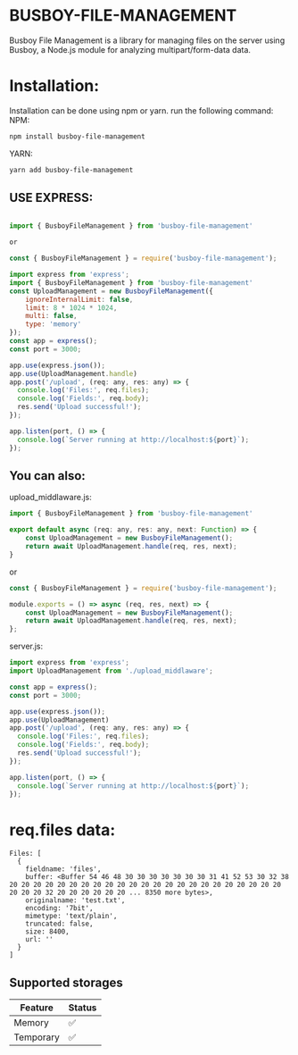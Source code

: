 # BUSBOY-FILE-MANAGEMENT

Busboy File Management is a library for managing files on the server using Busboy, a Node.js module for analyzing multipart/form-data data.

# Installation:
Installation can be done using npm or yarn. run the following command:
NPM:

```bash
npm install busboy-file-management
```

YARN:

```bash
yarn add busboy-file-management
```

## USE EXPRESS:
```js

import { BusboyFileManagement } from 'busboy-file-management'

or

const { BusboyFileManagement } = require('busboy-file-management');
```

```js
import express from 'express';
import { BusboyFileManagement } from 'busboy-file-management'
const UploadManagement = new BusboyFileManagement({
    ignoreInternalLimit: false,
    limit: 8 * 1024 * 1024,
    multi: false,
    type: 'memory'
});
const app = express();
const port = 3000;

app.use(express.json());
app.use(UploadManagement.handle)
app.post('/upload', (req: any, res: any) => {
  console.log('Files:', req.files);
  console.log('Fields:', req.body);
  res.send('Upload successful!');
});

app.listen(port, () => {
  console.log(`Server running at http://localhost:${port}`);
});
```
## You can also:
upload_middlaware.js:
```js
import { BusboyFileManagement } from 'busboy-file-management'

export default async (req: any, res: any, next: Function) => {
    const UploadManagement = new BusboyFileManagement();
    return await UploadManagement.handle(req, res, next);
}
```
or
```js
const { BusboyFileManagement } = require('busboy-file-management');

module.exports = () => async (req, res, next) => {
    const UploadManagement = new BusboyFileManagement();
    return await UploadManagement.handle(req, res, next);
};

```
server.js:
```js
import express from 'express';
import UploadManagement from './upload_middlaware';

const app = express();
const port = 3000;

app.use(express.json());
app.use(UploadManagement)
app.post('/upload', (req: any, res: any) => {
  console.log('Files:', req.files);
  console.log('Fields:', req.body);
  res.send('Upload successful!');
});

app.listen(port, () => {
  console.log(`Server running at http://localhost:${port}`);
});

```

# req.files data:
```
Files: [
  {
    fieldname: 'files',
    buffer: <Buffer 54 46 48 30 30 30 30 30 30 30 31 41 52 53 30 32 38 20 20 20 20 20 20 20 20 20 20 20 20 20 20 20 20 20 20 20 20 20 20 20 20 20 20 32 20 20 20 20 20 20 ... 8350 more bytes>,
    originalname: 'test.txt',
    encoding: '7bit',
    mimetype: 'text/plain',
    truncated: false,
    size: 8400,
    url: ''
  }
]
```

## Supported storages

| Feature  | Status |
| ------------- | ------------- |
| Memory  | ✅  |
| Temporary  | ✅  |

